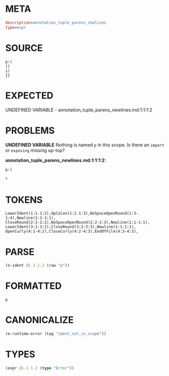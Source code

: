 # META
~~~ini
description=annotation_tuple_parens_newlines
type=expr
~~~
# SOURCE
~~~roc
p:(
)(
i)
{}
~~~
# EXPECTED
UNDEFINED VARIABLE - annotation_tuple_parens_newlines.md:1:1:1:2
# PROBLEMS
**UNDEFINED VARIABLE**
Nothing is named `p` in this scope.
Is there an `import` or `exposing` missing up-top?

**annotation_tuple_parens_newlines.md:1:1:1:2:**
```roc
p:(
```
^


# TOKENS
~~~zig
LowerIdent(1:1-1:2),OpColon(1:2-1:3),NoSpaceOpenRound(1:3-1:4),Newline(1:1-1:1),
CloseRound(2:1-2:2),NoSpaceOpenRound(2:2-2:3),Newline(1:1-1:1),
LowerIdent(3:1-3:2),CloseRound(3:2-3:3),Newline(1:1-1:1),
OpenCurly(4:1-4:2),CloseCurly(4:2-4:3),EndOfFile(4:3-4:3),
~~~
# PARSE
~~~clojure
(e-ident @1.1-1.2 (raw "p"))
~~~
# FORMATTED
~~~roc
p
~~~
# CANONICALIZE
~~~clojure
(e-runtime-error (tag "ident_not_in_scope"))
~~~
# TYPES
~~~clojure
(expr @1.1-1.2 (type "Error"))
~~~
